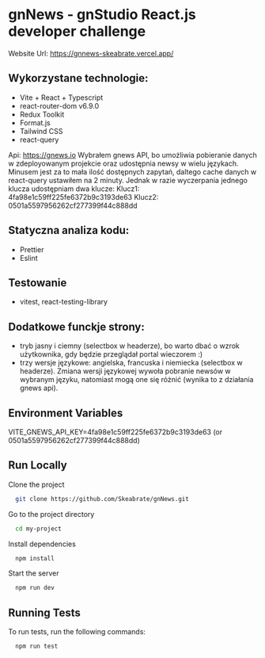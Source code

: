 # gnNews - gnStudio React.js developer challenge

Website Url: https://gnnews-skeabrate.vercel.app/

## Wykorzystane technologie:

- Vite + React + Typescript
- react-router-dom v6.9.0
- Redux Toolkit
- Format.js
- Tailwind CSS
- react-query

Api: https://gnews.io
Wybrałem gnews API, bo umożliwia pobieranie danych w zdeployowanym projekcie oraz udostępnia newsy w wielu językach. Minusem jest za to mała ilość dostępnych zapytań, daltego cache danych w react-query ustawiłem na 2 minuty. Jednak w razie wyczerpania jednego klucza udostępniam dwa klucze:
Klucz1: 4fa98e1c59ff225fe6372b9c3193de63
Klucz2: 0501a5597956262cf277399f44c888dd

## Statyczna analiza kodu:

- Prettier
- Eslint

## Testowanie

- vitest, react-testing-library

## Dodatkowe funckje strony:

- tryb jasny i ciemny (selectbox w headerze), bo warto dbać o wzrok użytkownika, gdy będzie przeglądał portal wieczorem :)
- trzy wersje językowe: angielska, francuska i niemiecka (selectbox w headerze). Zmiana wersji językowej wywoła pobranie newsów w wybranym języku, natomiast mogą one się różnić (wynika to z działania gnews api).

## Environment Variables

VITE_GNEWS_API_KEY=4fa98e1c59ff225fe6372b9c3193de63 (or 0501a5597956262cf277399f44c888dd)

## Run Locally

Clone the project

```bash
  git clone https://github.com/Skeabrate/gnNews.git
```

Go to the project directory

```bash
  cd my-project
```

Install dependencies

```bash
  npm install
```

Start the server

```bash
  npm run dev
```

## Running Tests

To run tests, run the following commands:

```bash
  npm run test
```
